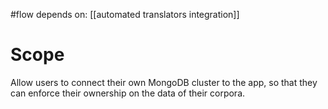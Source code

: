 #flow 
depends on: [[automated translators integration]]

# Scope
Allow users to connect their own MongoDB cluster to the app, so that they can enforce their ownership on the data of their corpora.